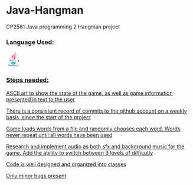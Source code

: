 # Java-Hangman
CP2561 Java programming 2 Hangman project
<h3 align="left">Language Used: </h3>
<p align="left">  <a href="https://www.java.com" target="_blank"> <img src="https://raw.githubusercontent.com/devicons/devicon/master/icons/java/java-original.svg" alt="java" width="40" height="40"/> </p>

<h3 h3 align="left"> Steps needed:</h3>
<p align="left"> ASCII art to show the state of the game, as well as game information presented in text to the user </p>
<p align="left"> There is a consistent record of commits to the github account on a weekly basis, since the start of the project </p>
<p align="left">Game loads words from a file and randomly chooses each word.  Words never repeat until all words have been used </p>
<p align="left">Research and implement audio as both sfx and background music for the game. Add the ability to switch between 3 levels of difficutly
</p>
<p align="left">Code is well designed and organized into classes </p>
<p align="left">Only minor bugs present </p>


